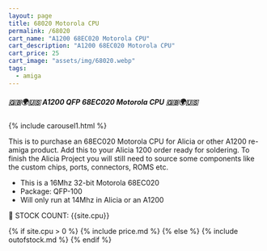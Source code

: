 ```yaml
---
layout: page
title: 68020 Motorola CPU
permalink: /68020
cart_name: "A1200 68EC020 Motorola CPU"
cart_description: "A1200 68EC020 Motorola CPU"
cart_price: 25
cart_image: "assets/img/68020.webp"
tags: 
  - amiga
---
```


##### 🇬🇧🌍🇺🇸 A1200 QFP 68EC020 Motorola CPU 🇬🇧🌍🇺🇸

{% include carousel1.html %}

This is to purchase an 68EC020 Motorola CPU for Alicia or other A1200 re-amiga product. Add this to your Alicia 1200 order ready for soldering. To finish the Alicia Project you will still need to source some components like the custom chips, ports, connectors, ROMS etc.

* This is a 16Mhz 32-bit Motorola 68EC020
* Package: QFP-100
* Will only run at 14Mhz in Alicia or an A1200

&#128221; STOCK COUNT: {{site.cpu}}

{% if site.cpu > 0 %}
{% include price.md %}
{% else %}
{% include outofstock.md %}
{% endif %}